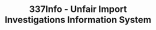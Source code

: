 ---
layout: default
bigquery: https://console.cloud.google.com/bigquery?p=patents-public-data&d=usitc_investigations&page=dataset&project=sheets-management-319211
citation: US International Trade Commission 337Info Unfair Import Investigations Information
  System
contributors: US International Trade Comission
cost: None
description: US International Trade Commission 337Info Unfair Import Investigations
  Information System contains data on investigations done under Section 337. Section
  337 declares the infringement of certain statutory intellectual property rights
  and other forms of unfair competition in import trade to be unlawful practices.
  Most Section 337 investigations involve allegations of patent or registered trademark
  infringement.
documentation: FAQ and tutorial available on the site
last_edit: 04/08/2022, 23:59:30
location: https://pubapps2.usitc.gov/337external/
maintained_by: US International Trade Comission
schema_fields:
- finalDetViolation
- publication_number
- respondent
- endDateMarkmanHearing
- gcAttorney
- currentStatus
- ouiiParticipation
- complainant
- targetDate
- dateOfPublicationFrNotice
- id
- patentNumber
- lastUpdated
- cafcAppeals
- actualStartDateEvidHear
- investigationTermDate
- title
- htsNumbers
- docketNo
- aljAssigned
- startDateMarkmanHearing
- teoReliefGranted
- dateCreated
- internalRemand
- currentActiveALJ
- issueDateOtherNonFinal
- trademarkNumbers
- finalDetNoViolation
- investigationNo
- patentNumbers
- teoIdDueDate
- actualEndDateEvidHear
- ouiiAttorney
- teoProceedingInvolved
- scheduledStartDateEvidHear
- investigationType
- copyrightNumbers
- markmanHearing
- scheduledEndDateEvidHear
- dateComplaintFiled
- finalIdOnViolationDue
- invUnfairAct
- teoIdIssueDate
- finalIdOnViolationIssue
shortname: unfair_import_investigations
tags:
- import
- legal
- trade
timeframe: 2008-2021 (prior to 2008 downloadable as a JSON file)
title: 337Info - Unfair Import Investigations Information System
uuid: 2721f5ec-e599-4890-9265-9706719fc71e
---